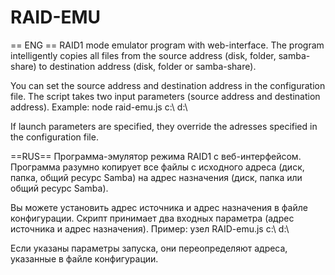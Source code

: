 # RAID-EMU

== ENG ==
RAID1 mode emulator program with web-interface. The program intelligently copies all files from the source address (disk, folder, samba-share) to destination address (disk, folder or samba-share).

You can set the source address and destination address in the configuration file. The script takes two input parameters (source address and destination address). Example: node raid-emu.js c:\ d:\

If launch parameters are specified, they override the adresses specified in the configuration file.

==RUS==
Программа-эмулятор режима RAID1 с веб-интерфейсом. Программа разумно копирует все файлы с исходного адреса (диск, папка, общий ресурс Samba) на адрес назначения (диск, папка или общий ресурс Samba).

Вы можете установить адрес источника и адрес назначения в файле конфигурации. Скрипт принимает два входных параметра (адрес источника и адрес назначения). Пример: узел RAID-emu.js c:\ d:\

Если указаны параметры запуска, они переопределяют адреса, указанные в файле конфигурации.
